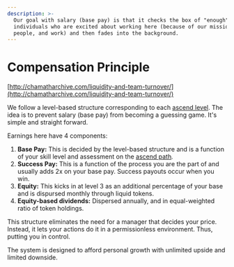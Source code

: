 ```yaml
---
description: >-
  Our goal with salary (base pay) is that it checks the box of "enough" for
  individuals who are excited about working here (because of our mission,
  people, and work) and then fades into the background.
---
```


# Compensation Principle

[http://chamatharchive.com/liquidity-and-team-turnover/](http://chamatharchive.com/liquidity-and-team-turnover/)

We follow a level-based structure corresponding to each [ascend level](https://playbook.thevantageproject.com/evolving/basics-of-ascending/). The idea is to prevent salary \(base pay\) from becoming a guessing game. It's simple and straight forward.

Earnings here have 4 components:

1. **Base Pay:** This is decided by the level-based structure and is a function of your skill level and assessment on the [ascend path](https://playbook.thevantageproject.com/evolving/basics-of-ascending/)_._ 
2. **Success Pay:** This is a function of the process you are the part of and usually adds 2x on your base pay. Success payouts occur when you win. 
3. **Equity:** This kicks in at level 3 as an additional percentage of your base and is dispursed monthly through liquid tokens. 
4. **Equity-based dividends:** Dispersed annually, and in equal-weighted ratio of token holdings.

This structure eliminates the need for a manager that decides your price.  
Instead, it lets your actions do it in a permissionless environment. Thus, putting you in control.

The system is designed to afford personal growth with unlimited upside and limited downside.

